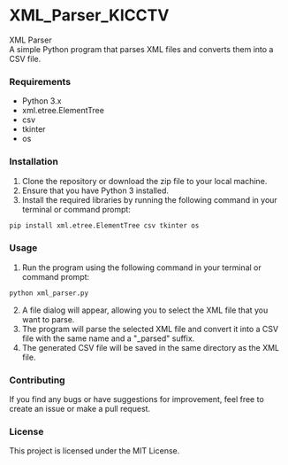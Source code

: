 # XML_Parser_KICCTV
XML Parser  
A simple Python program that parses XML files and converts them into a CSV file.

### Requirements  
- Python 3.x  
- xml.etree.ElementTree  
- csv  
- tkinter  
- os

### Installation  
1. Clone the repository or download the zip file to your local machine.  
2. Ensure that you have Python 3 installed.  
3. Install the required libraries by running the following command in your terminal or command prompt:  
```python
pip install xml.etree.ElementTree csv tkinter os
```

### Usage  
1. Run the program using the following command in your terminal or command prompt:   
```python
python xml_parser.py 
```
2. A file dialog will appear, allowing you to select the XML file that you want to parse.  
3. The program will parse the selected XML file and convert it into a CSV file with the same name and a "_parsed" suffix.  
4. The generated CSV file will be saved in the same directory as the XML file.

### Contributing  
If you find any bugs or have suggestions for improvement, feel free to create an issue or make a pull request.  

### License  
This project is licensed under the MIT License.  

